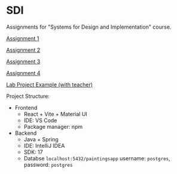 # SDI

Assignments for "Systems for Design and Implementation" course.

[Assignment 1](/docs/Assignment1.md)

[Assignment 2](/docs/Assignment2.md)

[Assignment 3](/docs/Assignment3.md)

[Assignment 4](/docs/Assignment4.md)

[Lab Project Example (with teacher)](https://github.com/cinnamonbreakfast/mpp24/tree/feature/sockets_and_stores)

Project Structure:

- Frontend
  - React + Vite + Material UI
  - IDE: VS Code
  - Package manager: npm
- Backend
  - Java + Spring
  - IDE: IntelliJ IDEA
  - SDK: 17
  - Databse `localhost:5432/paintingsapp` username: `postgres`, password: `postgres`
